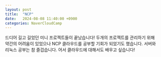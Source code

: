 ```yaml
---
layout: post
title:  "NCP"
date:   2024-08-08 11:40:00 +0900
categories: NaverCloudCamp
---
```

드디어 길고 길었던 미니 프로젝트들이 끝났습니다!
두개의 프로젝트를 관리하기 위해 약간의 어려움이 있었으나
NCP 클라우드를 공부할 기회가 되었기도 했습니다.
서버와 리눅스 공부는 참 즐겁습니다.
어서 클라우드에 대해서도 배우고 싶습니다!